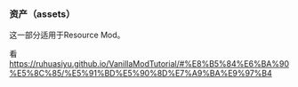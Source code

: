### 资产（assets）

这一部分适用于Resource Mod。

看 <https://ruhuasiyu.github.io/VanillaModTutorial/#%E8%B5%84%E6%BA%90%E5%8C%85/%E5%91%BD%E5%90%8D%E7%A9%BA%E9%97%B4>